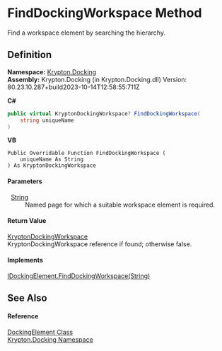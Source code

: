 # FindDockingWorkspace Method


Find a workspace element by searching the hierarchy.



## Definition
**Namespace:** <a href="98399376-cf41-9454-4b4d-4fab2ca20bc7.md">Krypton.Docking</a>  
**Assembly:** Krypton.Docking (in Krypton.Docking.dll) Version: 80.23.10.287+build2023-10-14T12:58:55:711Z

**C#**
``` C#
public virtual KryptonDockingWorkspace? FindDockingWorkspace(
	string uniqueName
)
```
**VB**
``` VB
Public Overridable Function FindDockingWorkspace ( 
	uniqueName As String
) As KryptonDockingWorkspace
```



#### Parameters
<dl><dt>  <a href="https://learn.microsoft.com/dotnet/api/system.string" target="_blank" rel="noopener noreferrer">String</a></dt><dd>Named page for which a suitable workspace element is required.</dd></dl>

#### Return Value
<a href="e814f693-ffbf-63be-9a64-6d22d79d6ffd.md">KryptonDockingWorkspace</a>  
KryptonDockingWorkspace reference if found; otherwise false.

#### Implements
<a href="62f4c657-2427-0d70-a324-49aded7de4ae.md">IDockingElement.FindDockingWorkspace(String)</a>  


## See Also


#### Reference
<a href="c7e1effe-a990-657a-ec94-d84a8ce57b9a.md">DockingElement Class</a>  
<a href="98399376-cf41-9454-4b4d-4fab2ca20bc7.md">Krypton.Docking Namespace</a>  
